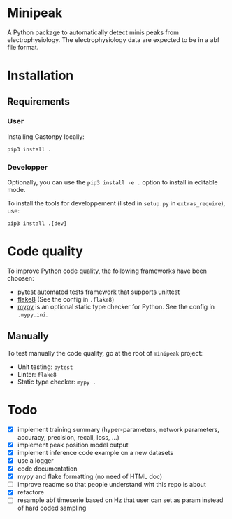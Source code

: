 # Minipeak #
A Python package to automatically detect minis peaks from electrophysiology.
The electrophysiology data are expected to be in a abf file format.

# Installation

## Requirements

### User

Installing Gastonpy locally:
```
pip3 install .
```

### Developper

Optionally, you can use the `pip3 install -e .` option to install in editable mode.

To install the tools for developpement (listed in `setup.py` in `extras_require`), use:
```
pip3 install .[dev]
```

# Code quality

To improve Python code quality, the following frameworks have been choosen:

* [pytest](https://docs.pytest.org/en/6.2.x/) automated tests framework that supports unittest
* [flake8](https://flake8.pycqa.org/en/latest/index.html) (See the config in `.flake8`)
* [mypy](https://github.com/python/mypy) is an optional static type checker for Python.
  See the config in `.mypy.ini`.

## Manually

To test manually the code quality, go at the root of `minipeak` project:

* Unit testing: `pytest`
* Linter: `flake8`
* Static type checker: `mypy .`

# Todo

- [x] implement training summary (hyper-parameters, network parameters, accuracy, precision, recall, loss, ...)
- [x] implement peak position model output
- [x] implement inference code example on a new datasets
- [x] use a logger
- [x] code documentation
- [x] mypy and flake formatting (no need of HTML doc)
- [ ] improve readme so that people understand wht this repo is about
- [x] refactore
- [ ] resample abf timeserie based on Hz that user can set as param instead of hard coded sampling
